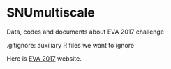 # SNUmultiscale
Data, codes and documents about EVA 2017 challenge

.gitignore: auxiliary R files we want to ignore

Here is [EVA 2017](http://www.eva2017.nl) website.
